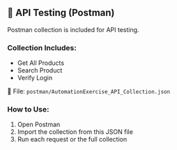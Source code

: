 ## 🔌 API Testing (Postman)

Postman collection is included for API testing.

### Collection Includes:
- Get All Products
- Search Product
- Verify Login

📁 File: `postman/AutomationExercise_API_Collection.json`

### How to Use:
1. Open Postman
2. Import the collection from this JSON file
3. Run each request or the full collection

